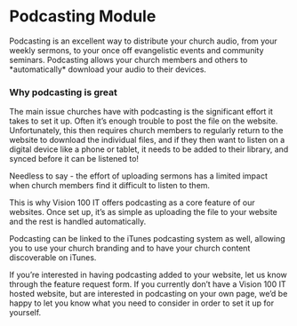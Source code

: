 Podcasting Module
=================

Podcasting is an excellent way to distribute your church audio, from
your weekly sermons, to your once off evangelistic events and community
seminars. Podcasting allows your church members and others to
\*automatically\* download your audio to their devices.

### Why podcasting is great

The main issue churches have with podcasting is the significant effort
it takes to set it up. Often it’s enough trouble to post the file on the
website. Unfortunately, this then requires church members to regularly
return to the website to download the individual files, and if they then
want to listen on a digital device like a phone or tablet, it needs to
be added to their library, and synced before it can be listened to!

Needless to say - the effort of uploading sermons has a limited impact
when church members find it difficult to listen to them.

This is why Vision 100 IT offers podcasting as a core feature of our
websites. Once set up, it’s as simple as uploading the file to your
website and the rest is handled automatically.

Podcasting can be linked to the iTunes podcasting system as well,
allowing you to use your church branding and to have your church content
discoverable on iTunes.

If you’re interested in having podcasting added to your website, let us
know through the feature request form. If you currently don’t have a
Vision 100 IT hosted website, but are interested in podcasting on your
own page, we’d be happy to let you know what you need to consider in
order to set it up for yourself.
